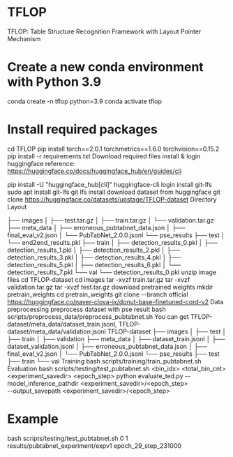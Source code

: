 # TFLOP
TFLOP: Table Structure Recognition Framework with Layout Pointer Mechanism

# Create a new conda environment with Python 3.9
conda create -n tflop python=3.9
conda activate tflop


# Install required packages
cd TFLOP
pip install torch==2.0.1 torchmetrics==1.6.0 torchvision==0.15.2
pip install -r requirements.txt
Download required files
install & login huggingface
reference: https://huggingface.co/docs/huggingface_hub/en/guides/cli

pip install -U "huggingface_hub[cli]"
huggingface-cli login
install git-lfs
sudo apt install git-lfs
git lfs install
download dataset from huggingface
git clone https://huggingface.co/datasets/upstage/TFLOP-dataset
Directory Layout

├── images
│   ├── test.tar.gz
│   ├── train.tar.gz
│   └── validation.tar.gz
├── meta_data
│   ├── erroneous_pubtabnet_data.json
│   ├── final_eval_v2.json
│   └── PubTabNet_2.0.0.jsonl
└── pse_results
    ├── test
    │   └── end2end_results.pkl
    ├── train
    │   ├── detection_results_0.pkl
    │   ├── detection_results_1.pkl
    │   ├── detection_results_2.pkl
    │   ├── detection_results_3.pkl
    │   ├── detection_results_4.pkl
    │   ├── detection_results_5.pkl
    │   ├── detection_results_6.pkl
    │   └── detection_results_7.pkl
    └── val
        └── detection_results_0.pkl
unzip image files
cd TFLOP-dataset
cd images
tar -xvzf train.tar.gz
tar -xvzf validation.tar.gz
tar -xvzf test.tar.gz
download pretrained weights
mkdir pretrain_weights
cd pretrain_weights
git clone --branch official https://huggingface.co/naver-clova-ix/donut-base-finetuned-cord-v2
Data preprocessing
preprocess dataset with pse result
bash scripts/preprocess_data/preprocess_pubtabnet.sh
You can get TFLOP-dataset/meta_data/dataset_train.jsonl, TFLOP-dataset/meta_data/validation.jsonl
TFLOP-dataset
├── images
│   ├── test
│   ├── train
│   ├── validation
├── meta_data
│   ├── dataset_train.jsonl
│   ├── dataset_validation.jsonl
│   ├── erroneous_pubtabnet_data.json
│   ├── final_eval_v2.json
│   └── PubTabNet_2.0.0.jsonl
└── pse_results
    ├── test
    ├── train
    └── val
Training
bash scripts/training/train_pubtabnet.sh
Evaluation
bash scripts/testing/test_pubtabnet.sh <bin_idx> <total_bin_cnt> <experiment_savedir> <epoch_step>
python evaluate_ted.py --model_inference_pathdir <experiment_savedir>/<epoch_step> \
                       --output_savepath <experiment_savedir>/<epoch_step>

# Example
bash scripts/testing/test_pubtabnet.sh 0 1 results/pubtabnet_experiment/expv1 epoch_29_step_231000
